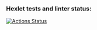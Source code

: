 ### Hexlet tests and linter status:
[![Actions Status](https://github.com/dmitriy-ga/python-project-lvl1/workflows/hexlet-check/badge.svg)](https://github.com/dmitriy-ga/python-project-lvl1/actions)